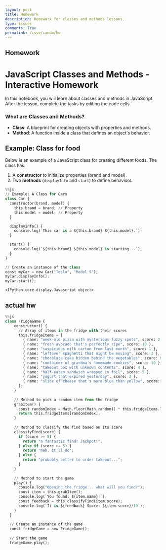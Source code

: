 ```yaml
---
layout: post
title: Homework
description: Homework for classes and methods lessons.
type: issues
comments: True
permalink: /csse/candm/hw
---
```


## Homework 

# JavaScript Classes and Methods - Interactive Homework
In this notebook, you will learn about classes and methods in JavaScript. After the lesson, complete the tasks by editing the code cells.

### What are Classes and Methods?
- **Class**: A blueprint for creating objects with properties and methods.
- **Method**: A function inside a class that defines an object's behavior.



## Example: Class for food

Below is an example of a JavaScript class for creating different foods. The class has:
1. A **constructor** to initialize properties (brand and model).
2. Two **methods** (`displayInfo` and `start`) to define behaviors.



```python
%%js
// Example: A Class for Cars
class Car {
  constructor(brand, model) {
    this.brand = brand; // Property
    this.model = model; // Property
  }

  displayInfo() {
    console.log(`This car is a ${this.brand} ${this.model}.`);
  }

  start() {
    console.log(`${this.brand} ${this.model} is starting...`);
  }
}

// Create an instance of the class
const myCar = new Car("Tesla", "Model S");
myCar.displayInfo();
myCar.start();

```


    <IPython.core.display.Javascript object>


<h2>actual hw</h2>


```python
%%js
class FridgeGame {
    constructor() {
      // Array of items in the fridge with their scores
      this.fridgeItems = [
        { name: "week-old pizza with mysterious fuzzy spots", score: 2 },
        { name: "fresh avocado that's perfectly ripe", score: 10 },
        { name: "suspicious milk carton from last month", score: 1 },
        { name: "leftover spaghetti that might be moving", score: 3 },
        { name: "chocolate cake hidden behind the vegetables", score: 9 },
        { name: "container of grandma's homemade cookies", score: 10 },
        { name: "takeout box with unknown contents", score: 4 },
        { name: "half-eaten sandwich wrapped in foil", score: 5 },
        { name: "yogurt that expired yesterday", score: 3 },
        { name: "slice of cheese that's more blue than yellow", score: 1 }
      ];
    }
  
    // Method to pick a random item from the fridge
    grabItem() {
      const randomIndex = Math.floor(Math.random() * this.fridgeItems.length);
      return this.fridgeItems[randomIndex];
    }
  
    // Method to classify the find based on its score
    classifyFind(score) {
      if (score >= 8) {
        return "a fantastic find! Jackpot!";
      } else if (score >= 5) {
        return "meh, it'll do";
      } else {
        return "probably better to order takeout...";
      }
    }
  
    // Method to start the game
    play() {
      console.log("Opening the fridge... what will you find?");
      const item = this.grabItem();
      console.log(`You found: ${item.name}!`);
      const feedback = this.classifyFind(item.score);
      console.log(`It is ${feedback} Score: ${item.score}/10`);
    }
  }
  
  // Create an instance of the game
  const fridgeGame = new FridgeGame();
  
  // Start the game
  fridgeGame.play();
```
